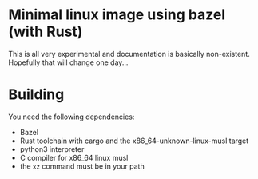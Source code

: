 # Minimal linux image using bazel (with Rust)
This is all very experimental and documentation is basically non-existent. Hopefully that will change one day...

# Building
You need the following dependencies:
* Bazel
* Rust toolchain with cargo and the x86_64-unknown-linux-musl target
* python3 interpreter
* C compiler for x86_64 linux musl 
* the `xz` command must be in your path
